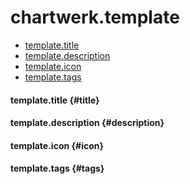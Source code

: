 # chartwerk.template

- [template.title](#title)
- [template.description](#description)
- [template.icon](#icon)
- [template.tags](#tags)

#### template.title {#title}

#### template.description {#description}

#### template.icon {#icon}

#### template.tags {#tags}